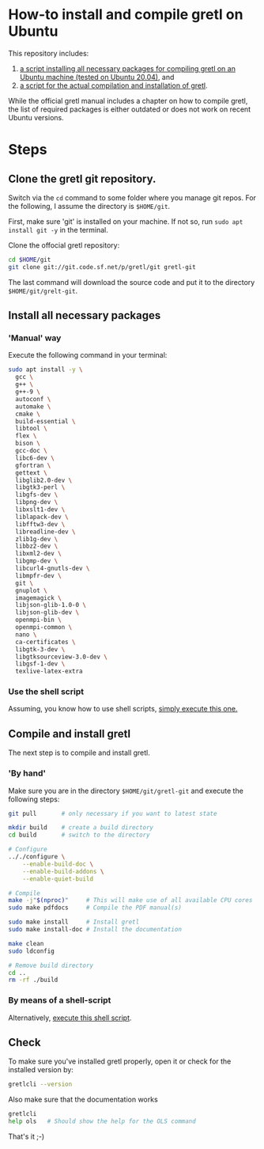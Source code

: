 # How-to install and compile gretl on Ubuntu
This repository includes:

1. [a script installing all necessary packages for compiling gretl on an Ubuntu machine (tested on Ubuntu 20.04)](https://raw.githubusercontent.com/atecon/install_gretl_ubuntu/main/scripts/install_packages.sh), and
3. [a script for the actual compilation and installation of gretl](https://raw.githubusercontent.com/atecon/install_gretl_ubuntu/main/scripts/install_packages.sh).

While the official gretl manual includes a chapter on how to compile gretl, the list of required packages is either outdated or does not work on recent Ubuntu versions.


# Steps

## Clone the gretl git repository.
Switch via the `cd` command to some folder where you manage git repos. For the following, I assume the directory is `$HOME/git`.

First, make sure 'git' is installed on your machine. If not so, run `sudo apt install git -y` in the terminal.

Clone the offocial gretl repository:
```bash
cd $HOME/git
git clone git://git.code.sf.net/p/gretl/git gretl-git
```

The last command will download the source code and put it to the directory `$HOME/git/grelt-git`.

## Install all necessary packages
### 'Manual' way
Execute the following command in your terminal:
```bash
sudo apt install -y \
  gcc \
  g++ \
  g++-9 \
  autoconf \
  automake \
  cmake \
  build-essential \
  libtool \
  flex \
  bison \
  gcc-doc \
  libc6-dev \
  gfortran \
  gettext \
  libglib2.0-dev \
  libgtk3-perl \
  libgfs-dev \
  libpng-dev \
  libxslt1-dev \
  liblapack-dev \
  libfftw3-dev \
  libreadline-dev \
  zlib1g-dev \
  libbz2-dev \
  libxml2-dev \
  libgmp-dev \
  libcurl4-gnutls-dev \
  libmpfr-dev \
  git \
  gnuplot \
  imagemagick \
  libjson-glib-1.0-0 \
  libjson-glib-dev \
  openmpi-bin \
  openmpi-common \
  nano \
  ca-certificates \
  libgtk-3-dev \
  libgtksourceview-3.0-dev \
  libgsf-1-dev \
  texlive-latex-extra
```

### Use the shell script
Assuming, you know how to use shell scripts, [simply execute this one.](https://raw.githubusercontent.com/atecon/install_gretl_ubuntu/main/scripts/install_packages.sh)

## Compile and install gretl
The next step is to compile and install gretl. 

### 'By hand'
Make sure you are in the directory `$HOME/git/gretl-git` and execute the following steps:

```bash
git pull       # only necessary if you want to latest state

mkdir build    # create a build directory
cd build       # switch to the directory

# Configure
.././configure \
	--enable-build-doc \
	--enable-build-addons \
	--enable-quiet-build

# Compile
make -j"$(nproc)"     # This will make use of all available CPU cores
sudo make pdfdocs     # Compile the PDF manual(s)

sudo make install     # Install gretl
sudo make install-doc # Install the documentation

make clean
sudo ldconfig

# Remove build directory
cd ..
rm -rf ./build
```

### By means of a shell-script
Alternatively, [execute this shell script](https://raw.githubusercontent.com/atecon/install_gretl_ubuntu/main/scripts/install_packages.sh).

## Check
To make sure you've installed gretl properly, open it or check for the installed version by:
```bash
gretlcli --version
```

Also make sure that the documentation works
```bash
gretlcli
help ols   # Should show the help for the OLS command
```


That's it ;-)
